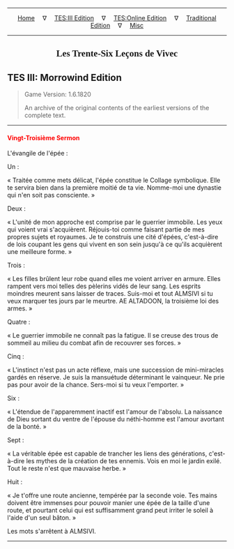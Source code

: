 
---

<!-- Jekyll Page Links -->

<center>
<a href="../../../../index.html">Home</a>
&emsp;&nabla;&emsp;
<a href="../../../index-tes3.html">TES:III Edition</a>
&emsp;&nabla;&emsp;
<a href="../../../index-teso.html">TES:Online Edition</a>
&emsp;&nabla;&emsp;
<a href="../../../index-traditional.html">Traditional Edition</a>
&emsp;&nabla;&emsp;
<a href="../../../index-misc.html">Misc</a>
</center>

<!-- Markdown Body Below: -->

---

<center>
<h2><span style="font-family:Georgia">Les Trente-Six Leçons de Vivec</span></h2>
</center>

## TES III: Morrowind Edition

> Game Version: 1.6.1820
>
> An archive of the original contents of the earliest versions of the complete text.

---

#### <span style="color:red">Vingt-Troisième Sermon</span>

L'évangile de l'épée :

Un :

« Traitée comme mets délicat, l'épée constitue le Collage symbolique. Elle te servira bien dans la première moitié de ta vie. Nomme-moi une dynastie qui n'en soit pas consciente. »

Deux :

« L'unité de mon approche est comprise par le guerrier immobile. Les yeux qui voient vrai s'acquièrent. Réjouis-toi comme faisant partie de mes propres sujets et royaumes. Je te construis une cité d'épées, c'est-à-dire de lois coupant les gens qui vivent en son sein jusqu'à ce qu'ils acquièrent une meilleure forme. »

Trois :

« Les filles brûlent leur robe quand elles me voient arriver en armure. Elles rampent vers moi telles des pèlerins vidés de leur sang. Les esprits moindres meurent sans laisser de traces. Suis-moi et tout ALMSIVI si tu veux marquer tes jours par le meurtre. AE ALTADOON, la troisième loi des armes. »

Quatre :

« Le guerrier immobile ne connaît pas la fatigue. Il se creuse des trous de sommeil au milieu du combat afin de recouvrer ses forces. »

Cinq :

« L'instinct n'est pas un acte réflexe, mais une succession de mini-miracles gardés en réserve. Je suis la mansuétude déterminant le vainqueur. Ne prie pas pour avoir de la chance. Sers-moi si tu veux l'emporter. »

Six :

« L'étendue de l'apparemment inactif est l'amour de l'absolu. La naissance de Dieu sortant du ventre de l'épouse du néthi-homme est l'amour avortant de la bonté. »

Sept :

« La véritable épée est capable de trancher les liens des générations, c'est-à-dire les mythes de la création de tes ennemis. Vois en moi le jardin exilé. Tout le reste n'est que mauvaise herbe. »

Huit :

« Je t'offre une route ancienne, tempérée par la seconde voie. Tes mains doivent être immenses pour pouvoir manier une épée de la taille d'une route, et pourtant celui qui est suffisamment grand peut irriter le soleil à l'aide d'un seul bâton. »

Les mots s'arrêtent à ALMSIVI.

---
